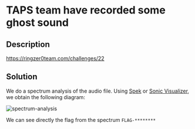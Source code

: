 # TAPS team have recorded some ghost sound

## Description

https://ringzer0team.com/challenges/22

## Solution

We do a spectrum analysis of the audio file. Using [Spek](http://spek.cc/) or [Sonic Visualizer](http://www.sonicvisualiser.org/), we obtain the following diagram:

![spectrum-analysis](./22/spectrum.png "Spectrum Analysis")

We can see directly the flag from the spectrum `FLAG-********`